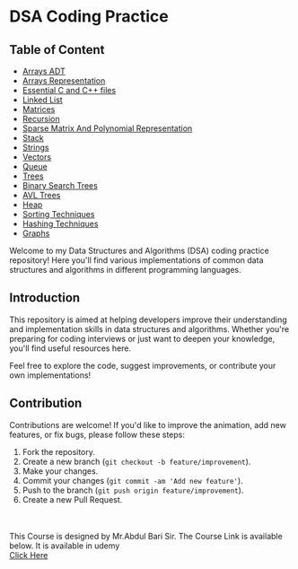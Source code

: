 # DSA Coding Practice

## Table of Content
- [Arrays ADT](https://github.com/Bhanupriya-art/DSA-Coding-Practice/tree/main/Arrays%20ADT)
- [Arrays Representation](https://github.com/Bhanupriya-art/DSA-Coding-Practice/tree/main/Arrays%20Representation)
- [Essential C and C++ files](https://github.com/Bhanupriya-art/DSA-Coding-Practice/tree/main/Essential%20C%20and%20C%2B%2B%20files)
- [Linked List](https://github.com/Bhanupriya-art/DSA-Coding-Practice/tree/main/Linked%20List)
- [Matrices](https://github.com/Bhanupriya-art/DSA-Coding-Practice/tree/main/Matrices)
- [Recursion](https://github.com/Bhanupriya-art/DSA-Coding-Practice/tree/main/Recursion)
- [Sparse Matrix And Polynomial Representation](https://github.com/Bhanupriya-art/DSA-Coding-Practice/tree/main/Sparse%20Matrix%20And%20Polynomial%20Representation)
- [Stack](https://github.com/Bhanupriya-art/DSA-Coding-Practice/tree/main/Stack)
- [Strings](https://github.com/Bhanupriya-art/DSA-Coding-Practice/tree/main/Strings)
- [Vectors](https://github.com/Bhanupriya-art/DSA-Coding-Practice/tree/main/Vectors)
- [Queue](https://github.com/Bhanupriya-art/DSA-Coding-Practice/tree/main/Queue)
- [Trees](https://github.com/Bhanupriya-art/DSA-Coding-Practice/tree/main/Trees)
- [Binary Search Trees](https://github.com/Bhanupriya-art/DSA-Coding-Practice/tree/main/Binary%20Search%20Tree)
- [AVL Trees](https://github.com/Bhanupriya-art/DSA-Coding-Practice/tree/main/AVL%20Trees)
- [Heap](https://github.com/Bhanupriya-art/DSA-Coding-Practice/tree/main/Heap)
- [Sorting Techniques](https://github.com/Bhanupriya-art/DSA-Coding-Practice/tree/main/Sorting%20Techniques)
- [Hashing Techniques](https://github.com/Bhanupriya-art/DSA-Coding-Practice/tree/main/Hashing%20Techniques)
- [Graphs](https://github.com/Bhanupriya-art/DSA-Coding-Practice/tree/main/Graphs)

Welcome to my Data Structures and Algorithms (DSA) coding practice repository! Here you'll find various implementations of common data structures and algorithms in different programming languages.

## Introduction

This repository is aimed at helping developers improve their understanding and implementation skills in data structures and algorithms. Whether you're preparing for coding interviews or just want to deepen your knowledge, you'll find useful resources here.

Feel free to explore the code, suggest improvements, or contribute your own implementations!

## Contribution

Contributions are welcome! If you'd like to improve the animation, add new features, or fix bugs, please follow these steps:

1. Fork the repository.
2. Create a new branch (`git checkout -b feature/improvement`).
3. Make your changes.
4. Commit your changes (`git commit -am 'Add new feature'`).
5. Push to the branch (`git push origin feature/improvement`).
6. Create a new Pull Request.



<br><br>This Course is designed by Mr.Abdul Bari Sir. The Course Link is available below. It is available in udemy<br>
[Click Here](https://www.udemy.com/course/datastructurescncpp/learn/lecture/15298178#overview)

